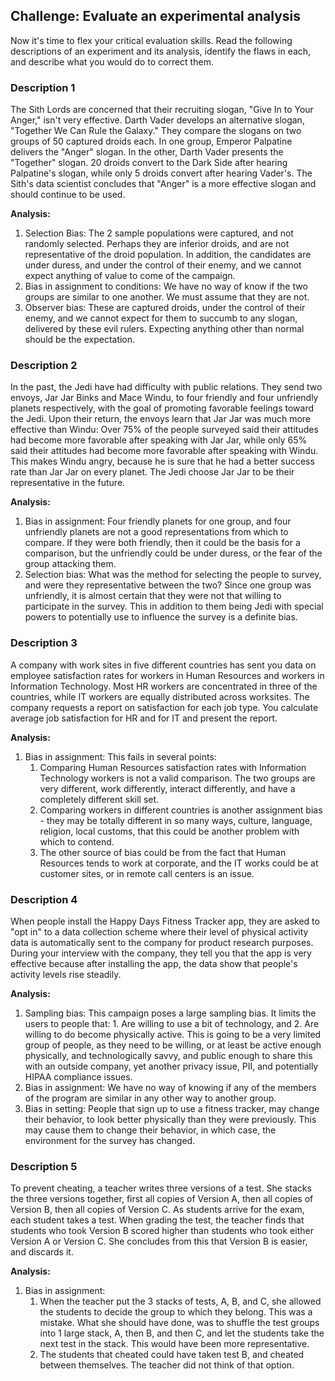 ## Challenge: Evaluate an experimental analysis

Now it's time to flex your critical evaluation skills. Read the following descriptions of an experiment and its analysis, identify the flaws in each, and describe what you would do to correct them.

### **Description 1**   
The Sith Lords are concerned that their recruiting slogan, "Give In to Your Anger," isn't very effective. Darth Vader develops an alternative slogan, "Together We Can Rule the Galaxy." They compare the slogans on two groups of 50 captured droids each. In one group, Emperor Palpatine delivers the "Anger" slogan. In the other, Darth Vader presents the "Together" slogan. 20 droids convert to the Dark Side after hearing Palpatine's slogan, while only 5 droids convert after hearing Vader's. The Sith's data scientist concludes that "Anger" is a more effective slogan and should continue to be used. 
  
**Analysis:**  
1. Selection Bias:  The 2 sample populations were captured, and not randomly selected.  Perhaps they are inferior droids, and are not representative of the droid population.  In addition, the candidates are under duress, and under the control of their enemy, and we cannot expect anything of value to come of the campaign.
1. Bias in assignment to conditions:  We have no way of know if the two groups are similar to one another.  We must assume that they are not.
1. Observer bias:  These are captured droids, under the control of their enemy, and we cannot expect for them to succumb to any slogan, delivered by these evil rulers.  Expecting anything other than normal should be the expectation.
  

### **Description 2**   
In the past, the Jedi have had difficulty with public relations. They send two envoys, Jar Jar Binks and Mace Windu, to four friendly and four unfriendly planets respectively, with the goal of promoting favorable feelings toward the Jedi. Upon their return, the envoys learn that Jar Jar was much more effective than Windu: Over 75% of the people surveyed said their attitudes had become more favorable after speaking with Jar Jar, while only 65% said their attitudes had become more favorable after speaking with Windu. This makes Windu angry, because he is sure that he had a better success rate than Jar Jar on every planet. The Jedi choose Jar Jar to be their representative in the future.
  
**Analysis:** 
1. Bias in assignment:  Four friendly planets for one group, and four unfriendly planets are not a good representations from which to compare.  If they were both friendly, then it could be the basis for a comparison, but the unfriendly could be under duress, or the fear of the group attacking them.  
1. Selection bias:  What was the method for selecting the people to survey, and were they representative between the two?  Since one group was unfriendly, it is almost certain that they were not that willing to participate in the survey.  This in addition to them being Jedi with special powers to potentially use to influence the survey is a definite bias.  
   
   
### **Description 3**   
A company with work sites in five different countries has sent you data on employee satisfaction rates for workers in Human Resources and workers in Information Technology. Most HR workers are concentrated in three of the countries, while IT workers are equally distributed across worksites. The company requests a report on satisfaction for each job type. You calculate average job satisfaction for HR and for IT and present the report.
  
**Analysis:** 
1. Bias in assignment:  This fails in several points:
    1. Comparing Human Resources satisfaction rates with Information Technology workers is not a valid comparison.  The two groups are very different, work differently, interact differently, and have a completely different skill set.
    1. Comparing workers in different countries is another assignment bias - they may be totally different in so many ways, culture, language, religion, local customs, that this could be another problem with which to contend.
    1. The other source of bias could be from the fact that Human Resources tends to work at corporate, and the IT works could be at customer sites, or in remote call centers is an issue.  
 
 
### **Description 4**   
When people install the Happy Days Fitness Tracker app, they are asked to "opt in" to a data collection scheme where their level of physical activity data is automatically sent to the company for product research purposes. During your interview with the company, they tell you that the app is very effective because after installing the app, the data show that people's activity levels rise steadily.
  
**Analysis:** 
1. Sampling bias:  This campaign poses a large sampling bias.  It limits the users to people that:  1.  Are willing to use a bit of technology, and 2.  Are willing to do become physically active.  This is going to be a very limited group of people, as they need to be willing, or at least be active enough physically, and technologically savvy, and public enough to share this with an outside company, yet another privacy issue, PII, and potentially HIPAA compliance issues.
1. Bias in assignment:  We have no way of knowing if any of the members of the program are similar in any other way to another group.
1. Bias in setting:  People that sign up to use a fitness tracker, may change their behavior, to look better physically than they were previously.  This may cause them to change their behavior, in which case, the environment for the survey has changed.
   
   
### **Description 5**   
To prevent cheating, a teacher writes three versions of a test. She stacks the three versions together, first all copies of Version A, then all copies of Version B, then all copies of Version C. As students arrive for the exam, each student takes a test. When grading the test, the teacher finds that students who took Version B scored higher than students who took either Version A or Version C. She concludes from this that Version B is easier, and discards it.

  
**Analysis:** 
1. Bias in assignment:  
    1. When the teacher put the 3 stacks of tests, A, B, and C, she allowed the students to decide the group to which they belong.  This was a mistake.  What she should have done, was to shuffle the test groups into 1 large stack, A, then B, and then C, and let the students take the next test in the stack.  This would have been more representative.
    1. The students that cheated could have taken test B, and cheated between themselves.  The teacher did not think of that option. 
   
